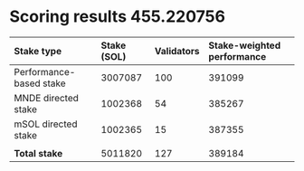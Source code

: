 # Scoring results 455.220756

| Stake type              | Stake (SOL) | Validators | Stake-weighted performance |
|:------------------------|:------------|:-----------|:---------------------------|
| Performance-based stake | 3007087     | 100        | 391099                     |
| MNDE directed stake     | 1002368     | 54         | 385267                     |
| mSOL directed stake     | 1002365     | 15         | 387355                     |
|                         |             |            |                            |
| **Total stake**         | 5011820     | 127        | 389184                     |
